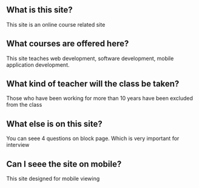 ## What is this site?
This site is an online course related site

## What courses are offered here?
This site teaches web development, software development, mobile application development.

## What kind of teacher will the class be taken?
Those who have been working for more than 10 years have been excluded from the class

## What else is on this site?
You can seee 4 questions on block page. Which is very important for interview

## Can I seee the site on mobile?
This site designed for mobile viewing

